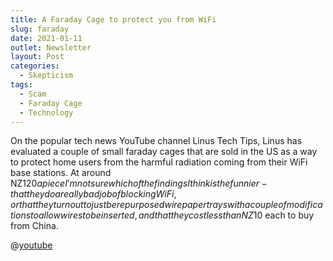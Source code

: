 ```yaml
---
title: A Faraday Cage to protect you from WiFi
slug: faraday
date: 2021-01-11
outlet: Newsletter
layout: Post
categories:
  - Skepticism
tags:
  - Scam
  - Faraday Cage
  - Technology
---
```


On the popular tech news YouTube channel Linus Tech Tips, Linus has evaluated a couple of small faraday cages that are sold in the US as a way to protect home users from the harmful radiation coming from their WiFi base stations. At around NZ$120 a piece I’m not sure which of the findings I think is the funnier - that they do a really bad job of blocking WiFi, or that they turn out to just be repurposed wire paper trays with a couple of modifications to allow wires to be inserted, and that they cost less than NZ$10 each to buy from China.

<!-- more -->

@[youtube](https://youtu.be/sLM_vO4d2Jg)

